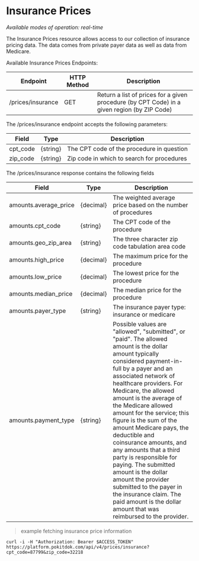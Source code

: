 # Insurance Prices

*Available modes of operation: real-time*

The Insurance Prices resource allows access to our collection of insurance pricing data. The data comes from private 
payer data as well as data from Medicare.

Available Insurance Prices Endpoints:

Endpoint | HTTP Method | Description
-------- | ----------- | -----------
/prices/insurance | GET | Return a list of prices for a given procedure (by CPT Code) in a given region (by ZIP Code)

The /prices/insurance endpoint accepts the following parameters:

Field | Type | Description
----- | ---- | -----------
cpt_code | {string} | The CPT code of the procedure in question
zip_code | {string} | Zip code in which to search for procedures

The /prices/insurance response contains the following fields

Field | Type | Description
----- | ---- | -----------
amounts.average_price | {decimal} | The weighted average price based on the number of procedures
amounts.cpt_code | {string} | The CPT code of the procedure
amounts.geo_zip_area | {string} | The three character zip code tabulation area code
amounts.high_price | {decimal} | The maximum price for the procedure
amounts.low_price | {decimal} | The lowest price for the procedure
amounts.median_price | {decimal} | The median price for the procedure
amounts.payer_type | {string} | The insurance payer type: insurance or medicare
amounts.payment_type | {string} | Possible values are "allowed", "submitted", or "paid". The allowed amount is the dollar amount typically considered payment-in-full by a payer and an associated network of healthcare providers. For Medicare, the allowed amount is the average of the Medicare allowed amount for the service; this figure is the sum of the amount Medicare pays, the deductible and coinsurance amounts, and any amounts that a third party is responsible for paying. The submitted amount is the dollar amount the provider submitted to the payer in the insurance claim. The paid amount is the dollar amount that was reimbursed to the provider.

> example fetching insurance price information

```shell
curl -i -H "Authorization: Bearer $ACCESS_TOKEN" https://platform.pokitdok.com/api/v4/prices/insurance?cpt_code=87799&zip_code=32218
```
